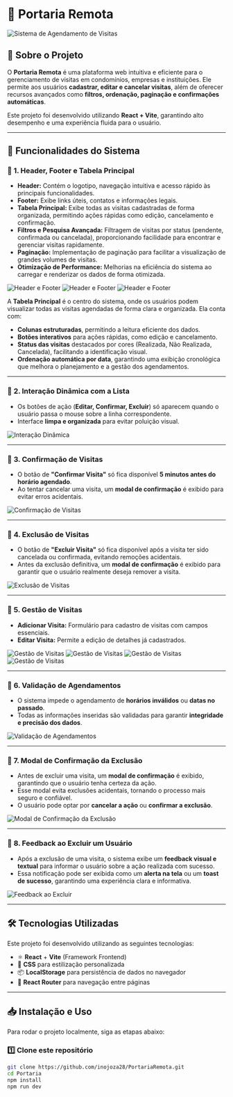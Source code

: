 # 🏢 Portaria Remota

![Sistema de Agendamento de Visitas](./src/preview/Inicio.png)

## 📖 Sobre o Projeto

O **Portaria Remota** é uma plataforma web intuitiva e eficiente para o gerenciamento de visitas em condomínios, empresas e instituições. Ele permite aos usuários **cadastrar, editar e cancelar visitas**, além de oferecer recursos avançados como **filtros, ordenação, paginação e confirmações automáticas**.

Este projeto foi desenvolvido utilizando **React + Vite**, garantindo alto desempenho e uma experiência fluida para o usuário.

---

## 🚀 **Funcionalidades do Sistema**

### 📌 **1. Header, Footer e Tabela Principal**  
- **Header:** Contém o logotipo, navegação intuitiva e acesso rápido às principais funcionalidades.  
- **Footer:** Exibe links úteis, contatos e informações legais.  
- **Tabela Principal:** Exibe todas as visitas cadastradas de forma organizada, permitindo ações rápidas como edição, cancelamento e confirmação.  
- **Filtros e Pesquisa Avançada:** Filtragem de visitas por status (pendente, confirmada ou cancelada), proporcionando facilidade para encontrar e gerenciar visitas rapidamente.  
- **Paginação:** Implementação de paginação para facilitar a visualização de grandes volumes de visitas.  
- **Otimização de Performance:** Melhorias na eficiência do sistema ao carregar e renderizar os dados de forma otimizada.  

![Header e Footer](./src/preview/Inicio.png)
![Header e Footer](./src/preview/Tabela.png)
![Header e Footer](./src/preview/footer.png)

A **Tabela Principal** é o centro do sistema, onde os usuários podem visualizar todas as visitas agendadas de forma clara e organizada. Ela conta com:  

- **Colunas estruturadas**, permitindo a leitura eficiente dos dados.  
- **Botões interativos** para ações rápidas, como edição e cancelamento.  
- **Status das visitas** destacados por cores (Realizada, Não Realizada, Cancelada), facilitando a identificação visual.  
- **Ordenação automática por data**, garantindo uma exibição cronológica que melhora o planejamento e a gestão dos agendamentos.  
---


### 📌 **2. Interação Dinâmica com a Lista**
- Os botões de ação (**Editar, Confirmar, Excluir**) só aparecem quando o usuário passa o mouse sobre a linha correspondente.
- Interface **limpa e organizada** para evitar poluição visual.

![Interação Dinâmica](./src/preview/Botoes.png)

---

### 📌 **3. Confirmação de Visitas**
- O botão de **"Confirmar Visita"** só fica disponível **5 minutos antes do horário agendado**.
- Ao tentar cancelar uma visita, um **modal de confirmação** é exibido para evitar erros acidentais.

![Confirmação de Visitas](./src/preview/Botoes02.png)

---

### 📌 **4. Exclusão de Visitas**  
- O botão de **"Excluir Visita"** só fica disponível após a visita ter sido cancelada ou confirmada, evitando remoções acidentais.  
- Antes da exclusão definitiva, um **modal de confirmação** é exibido para garantir que o usuário realmente deseja remover a visita.  

![Exclusão de Visitas](./src/preview/Botoes03.png)  

---

### 📌 **5. Gestão de Visitas**
- **Adicionar Visita:** Formulário para cadastro de visitas com campos essenciais.
- **Editar Visita:** Permite a edição de detalhes já cadastrados.

![Gestão de Visitas](./src/preview/AddVisita.png)
![Gestão de Visitas](./src/preview/AddVisitaTable.png)
![Gestão de Visitas](./src/preview/EditVisita.png)
![Gestão de Visitas](./src/preview/EditVisitaTable.png)

---

### 📌 **6. Validação de Agendamentos**
- O sistema impede o agendamento de **horários inválidos** ou **datas no passado**.
- Todas as informações inseridas são validadas para garantir **integridade e precisão dos dados**.

![Validação de Agendamentos](./src/preview/Validacao.png)

---

### 📌 **7. Modal de Confirmação da Exclusão**  
- Antes de excluir uma visita, um **modal de confirmação** é exibido, garantindo que o usuário tenha certeza da ação.  
- Esse modal evita exclusões acidentais, tornando o processo mais seguro e confiável.  
- O usuário pode optar por **cancelar a ação** ou **confirmar a exclusão**.  

![Modal de Confirmação da Exclusão](./src/preview/ModalConfirmacao.png)  

---

### 📌 **8. Feedback ao Excluir um Usuário**  
- Após a exclusão de uma visita, o sistema exibe um **feedback visual e textual** para informar o usuário sobre a ação realizada com sucesso.  
- Essa notificação pode ser exibida como um **alerta na tela** ou um **toast de sucesso**, garantindo uma experiência clara e informativa.  

![Feedback ao Excluir](./src/preview/Notification.png)  

---


## 🛠 **Tecnologias Utilizadas**
Este projeto foi desenvolvido utilizando as seguintes tecnologias:

- ⚛️ **React** + **Vite** (Framework Frontend)
- 🎨 **CSS** para estilização personalizada
- 📦 **LocalStorage** para persistência de dados no navegador
- 📍 **React Router** para navegação entre páginas

---

## 📥 **Instalação e Uso**
Para rodar o projeto localmente, siga as etapas abaixo:

### 1️⃣ **Clone este repositório**
```sh
git clone https://github.com/inojoza28/PortariaRemota.git
cd Portaria
npm install
npm run dev
